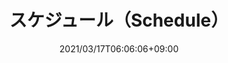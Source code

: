 ---
title: スケジュール（Schedule）
date: 2021/03/17T06:06:06+09:00
draft: false
description: バドミントンサークル「リレーション」の練習日程です。逐次、日程を追加中です。ぜひご参加ください！

header:
  description: 日程を追加中です！ぜひご参加ください。
  image:
    url: tmp-hero.png
    alt: schedule image, such as calender, or that on smartphone
    media: "(max-width: 46.25em)"
    params:
    - options: 1130x500
    - options: 848x443 Center
    - options: 700x420 Center
    - options: 490x318 Center


# header:
  # description: スケジュールについて。 .md という書きやすい形式で書いて、逐次アップロードすると反映させるのはどうでしょうか。
  # image:
  #   url: home-hero.png
  #   alt: The top of mountain image
  #   media: "(max-width: 46.25em)"
  #   params:
  #   - options: 5184x3456
  #   - options: 848x443
  #     cmd: Fit
  #   - options: 565x420
  #     cmd: Fit
  #   - options: 360x318
  #     cmd: Fit

text_groups:
  - name: 練習日程
    description: <p>※最新の日程や空き、開催状況などは、サークルのグループ LINE または「スポーツやろうよ」でご確認ください（本サイトは週１回程度を目標に更新しています）。</p>


  - name: 2021/9/26(日) 第1部 9:00〜12:00
    description: <p><p>3面・定員24名（満員※）</p><p><a class="accent-text bold-text" href="https://goo.gl/maps/Nf8ojGeXdJaMV9xc7">文京総合体育館：MAP</a></p>
    class: line

  - name: 2021/9/26(日) 第2部 12:00〜15:00
    description: <p><p>3面・定員24名（満員※）</p><p><a class="accent-text bold-text" href="https://goo.gl/maps/Nf8ojGeXdJaMV9xc7">文京総合体育館：MAP</a></p>

  - name: 2021/9/26(日) 第3部 15:00〜18:00
    description: <p><p>3面・定員24名（満員※）</p><p><a class="accent-text bold-text" href="https://goo.gl/maps/Nf8ojGeXdJaMV9xc7">文京総合体育館：MAP</a></p>


  - name: 2021/9/25(土)  13:00〜17:00
    description: <p><p>4面・定員32名（満員※）</p><p><a class="accent-text bold-text" href="https://goo.gl/maps/gsyGLdZoB2uYCAqY6">雑司ヶ谷体育館：MAP</a></p>


  - name: 2021/9/23(木)  13:00〜17:00
    description: <p><p>4面・定員32名（満員※）</p><p><a class="accent-text bold-text" href="https://goo.gl/maps/vJAUJsdKcCqAaQxi6">豊島体育館：MAP</a></p>


  - name: 2021/9/20(月)  13:00〜17:00
    description: <p><p>4面・定員32名（満員※）</p><p><a class="accent-text bold-text" href="https://goo.gl/maps/gsyGLdZoB2uYCAqY6">雑司ヶ谷体育館：MAP</a></p>


  - name: 2021/9/19(日) 第1部 9:00〜12:00
    description: <p><p>3面・定員24名（満員※）</p><p><a class="accent-text bold-text" href="https://goo.gl/maps/Nf8ojGeXdJaMV9xc7">文京総合体育館：MAP</a></p>

  - name: 2021/9/19(日) 第2部 12:00〜15:00
    description: <p><p>3面・定員24名（満員※）</p><p><a class="accent-text bold-text" href="https://goo.gl/maps/Nf8ojGeXdJaMV9xc7">文京総合体育館：MAP</a></p>

  - name: 2021/9/19(日) 第3部 15:00〜18:00
    description: <p><p>3面・定員24名（満員※）</p><p><a class="accent-text bold-text" href="https://goo.gl/maps/Nf8ojGeXdJaMV9xc7">文京総合体育館：MAP</a></p>


  - name: 2021/9/11(土)  13:00〜17:00
    description: <p><p>4面・定員32名（満員※）</p><p><a class="accent-text bold-text" href="https://goo.gl/maps/gsyGLdZoB2uYCAqY6">雑司ヶ谷体育館：MAP</a></p>



  - name: 2021/9/5(日) 第1部 9:00〜12:00
    description: <p><p>3面・定員24名（終了）</p><p><a class="accent-text bold-text" href="https://goo.gl/maps/Nf8ojGeXdJaMV9xc7">文京総合体育館：MAP</a></p>
    class: line

  - name: 2021/9/5(日) 第2部 12:00〜15:00
    description: <p><p>3面・定員24名（終了）</p><p><a class="accent-text bold-text" href="https://goo.gl/maps/Nf8ojGeXdJaMV9xc7">文京総合体育館：MAP</a></p>

  - name: 2021/9/5(日) 第3部 15:00〜18:00
    description: <p><p>3面・定員24名（終了）</p><p><a class="accent-text bold-text" href="https://goo.gl/maps/Nf8ojGeXdJaMV9xc7">文京総合体育館：MAP</a></p>


  - name: 2021/8/29(日) 第1部 9:00〜12:00
    description: <p>3面・定員24名（終了）</p><p><a class="accent-text bold-text" href="https://goo.gl/maps/ch9g2bhtZ9JsgdJN9">新宿スポーツセンター：MAP</a></p>
    class: line

  - name: 2021/8/29(日) 第2部 13:00〜17:00
    description: <p><p>4面・定員32名（終了）</p><p><a class="accent-text bold-text" href="https://goo.gl/maps/vJAUJsdKcCqAaQxi6">豊島体育館：MAP</a></p>


  - name: 2021/8/22(日) 第1部 9:00〜12:00
    description: <p><p>3面・定員24名（終了）</p><p><a class="accent-text bold-text" href="https://goo.gl/maps/Nf8ojGeXdJaMV9xc7">文京総合体育館：MAP</a></p>

  - name: 2021/8/22(日) 第2部 12:00〜15:00
    description: <p><p>3面・定員24名（終了）</p><p><a class="accent-text bold-text" href="https://goo.gl/maps/Nf8ojGeXdJaMV9xc7">文京総合体育館：MAP</a></p>

  - name: 2021/8/22(日) 第3部 15:00〜18:00
    description: <p><p>3面・定員24名（終了）</p><p><a class="accent-text bold-text" href="https://goo.gl/maps/Nf8ojGeXdJaMV9xc7">文京総合体育館：MAP</a></p>


  - name: 2021/8/15(日) 第1部 9:00〜12:00
    description: <p><p>4面・定員32名（終了）</p><p><a class="accent-text bold-text" href="https://goo.gl/maps/vJAUJsdKcCqAaQxi6">豊島体育館：MAP</a></p>

  - name: 2021/8/15(日) 第2部 16:30〜19:00
    description: <p>3面・定員24名（終了）</p><p><a class="accent-text bold-text" href="https://goo.gl/maps/ch9g2bhtZ9JsgdJN9">新宿スポーツセンター：MAP</a></p>


  - name: 2021/8/11(水) 13:00〜17:00
    description: <p>3面・定員24名（終了）</p><p><a class="accent-text bold-text" href="https://goo.gl/maps/ch9g2bhtZ9JsgdJN9">新宿スポーツセンター：MAP</a></p>


  - name: 2021/8/9(月)  13:00〜17:00
    description: <p><p>4面・定員32名（終了）</p><p><a class="accent-text bold-text" href="https://goo.gl/maps/vJAUJsdKcCqAaQxi6">豊島体育館：MAP</a></p>

  - name: 2021/8/8(日) 9:00〜12:00
    description: <p><p>3面・定員24名（終了）</p><p><a class="accent-text bold-text" href="https://goo.gl/maps/Nf8ojGeXdJaMV9xc7">文京総合体育館：MAP</a></p>


  - name: 2021/8/1(日) 第1部 9:00〜12:00
    description: <p><p>3面・定員24名（終了）</p><p><a class="accent-text bold-text" href="https://goo.gl/maps/Nf8ojGeXdJaMV9xc7">文京総合体育館：MAP</a></p>

  - name: 2021/8/1(日) 第2部 12:00〜15:00
    description: <p><p>3面・定員24名（終了）</p><p><a class="accent-text bold-text" href="https://goo.gl/maps/Nf8ojGeXdJaMV9xc7">文京総合体育館：MAP</a></p>

  - name: 2021/8/1(日) 第3部 15:00〜18:00
    description: <p><p>3面・定員24名（終了）</p><p><a class="accent-text bold-text" href="https://goo.gl/maps/Nf8ojGeXdJaMV9xc7">文京総合体育館：MAP</a></p>


  - name: 2021/7/25(日) 13:00〜17:00
    description: <p>4面・定員32名（終了）</p><p><a class="accent-text bold-text" href="https://goo.gl/maps/ch9g2bhtZ9JsgdJN9">新宿スポーツセンター：MAP</a></p>
    class: line


  - name: 2021/7/11(日) 第2部 15:30〜18:00
    description: <p>3面・定員24名（終了）</p><p><a class="accent-text bold-text" href="https://goo.gl/maps/4fMaLGUo9K8ofTFu6">江戸川橋体育館 ：MAP</a></p>


  - name: 2021/7/11(日) 第1部 12:30〜15:00
    description: <p>3面・定員24名（終了）</p><p><a class="accent-text bold-text" href="https://goo.gl/maps/4fMaLGUo9K8ofTFu6">江戸川橋体育館 ：MAP</a></p>


  - name: 2021/6/27(日) 9:30〜12:00
    description: <p>3面・定員24名（終了）</p><p><a class="accent-text bold-text" href="https://goo.gl/maps/ch9g2bhtZ9JsgdJN9">新宿スポーツセンター：MAP</a></p>
    class: line

  - name: 2021/6/20(日) 第2部 12:00〜15:00
    description: </p><p>4面・定員32名（終了）</p><p><a class="accent-text bold-text" href="https://goo.gl/maps/7ocdkJCbtL3WXgWz6">文京スポーツセンター ：MAP</a></p>

  - name: 2021/6/20(日) 第1部 9:00〜12:00
    description: <p>4面・定員32名（終了）</p><p><a class="accent-text bold-text" href="https://goo.gl/maps/7ocdkJCbtL3WXgWz6">文京スポーツセンター ：MAP</a></p>


  - name: 2021/6/13(日) 第2部 15:30〜18:00
    description: <p>4面・定員32名（終了）</p><p><a class="accent-text bold-text" href="https://goo.gl/maps/7ocdkJCbtL3WXgWz6">文京スポーツセンター ：MAP</a></p>

  - name: 2021/6/13(日) 第1部 12:30〜15:00
    description: <p>4面・定員32名（終了）</p><p><a class="accent-text bold-text" href="https://goo.gl/maps/7ocdkJCbtL3WXgWz6">文京スポーツセンター ：MAP</a></p>


  - name: 2021/6/06(日) 第2部 15:30〜18:00
    description: <p>3面・定員24名（終了）</p><p><a class="accent-text bold-text" href="https://goo.gl/maps/4fMaLGUo9K8ofTFu6">江戸川橋体育館 ：MAP</a></p>

  - name: 2021/6/06(日) 第1部 12:30〜15:00
    description: <p>3面・定員24名（終了）</p><p><a class="accent-text bold-text" href="https://goo.gl/maps/4fMaLGUo9K8ofTFu6">江戸川橋体育館 ：MAP</a></p>


  - name: 2021/5/05(水・祝) 17:00〜19:00
    description: <p>2面・定員16名（終了）</p><p><a class="accent-text bold-text" href="https://goo.gl/maps/PLnMcFfjwhVPJ8MC9">塩浜市民体育館 ：MAP</a></p>
    class: line

  - name: 2021/5/02(日) 16:30〜19:00
    description: <p>4面・定員32名（終了）</p><p><a class="accent-text bold-text" href="https://goo.gl/maps/ch9g2bhtZ9JsgdJN9">新宿区立 新宿スポーツセンター：MAP</a></p>

  - name: 2021/4/29(木・祝) 12:30〜15:00
    description: <p>4面・定員32名（終了）</p><p><a class="accent-text bold-text" href="https://www.google.com/maps/place/%E6%96%B0%E5%AE%BF%E5%8C%BA%E7%AB%8B+%E6%96%B0%E5%AE%BF%E3%82%B9%E3%83%9D%E3%83%BC%E3%83%84%E3%82%BB%E3%83%B3%E3%82%BF%E3%83%BC/@35.7061035,139.7019912,16z/data=!4m12!1m6!3m5!1s0x60188d23c728a871:0x1b86721ec7a09499!2z5paw5a6_5Yy656uLIOaWsOWuv-OCueODneODvOODhOOCu-ODs-OCv-ODvA!8m2!3d35.706966!4d139.705521!3m4!1s0x60188d23c728a871:0x1b86721ec7a09499!8m2!3d35.706966!4d139.705521">新宿スポーツセンター：MAP</a></p>

  - name: 2021/4/25(日) 第2部 15:30〜18:00
    description: <p><p>3面・定員24名（終了）</p><p><a class="accent-text bold-text" href="https://www.google.co.jp/maps/place/%E6%96%87%E4%BA%AC%E7%B7%8F%E5%90%88%E4%BD%93%E8%82%B2%E9%A4%A8/@35.7073842,139.7634505,16.25z/data=!3m1!5s0x60188c24a5e551df:0x5bd3afa9705c922c!4m5!3m4!1s0x60188c2479202e17:0x73dd1227ee7c8606!8m2!3d35.7081372!4d139.763335?hl=ja">文京総合体育館：MAP</a></p>

  - name: 2021/4/25(日) 第1部 12:30〜15:00
    description: <p>3面・定員24名（終了）</p><p><a class="accent-text bold-text" href="https://www.google.co.jp/maps/place/%E6%96%87%E4%BA%AC%E7%B7%8F%E5%90%88%E4%BD%93%E8%82%B2%E9%A4%A8/@35.7073842,139.7634505,16.25z/data=!3m1!5s0x60188c24a5e551df:0x5bd3afa9705c922c!4m5!3m4!1s0x60188c2479202e17:0x73dd1227ee7c8606!8m2!3d35.7081372!4d139.763335?hl=ja">文京総合体育館：MAP</a></p>

  - name: 2021/4/11(日) 第2部 15:30〜18:00
    description: <p>4面・定員32名（終了）</p><p><a class="accent-text bold-text" href="https://www.google.co.jp/maps/place/%E8%91%9B%E9%A3%BE%E5%8C%BA%E7%B7%8F%E5%90%88%E3%82%B9%E3%83%9D%E3%83%BC%E3%83%84%E3%82%BB%E3%83%B3%E3%82%BF%E3%83%BC+%E4%BD%93%E8%82%B2%E9%A4%A8/@35.7377755,139.859987,17z/data=!3m1!4b1!4m5!3m4!1s0x6018854641843907:0x139b6901761fc638!8m2!3d35.7377755!4d139.8621757?hl=ja">奥戸総合スポーツセンター体育館：MAP<i class="fa fa-external-link"></i></a></p><p>ミズノの人工シャトルを使ってみます</p>

  - name: 2021/4/11(日) 第1部 12:30〜15:00
    description: <p>4面・定員32名（終了）</p><p><a class="accent-text bold-text" href="https://www.google.co.jp/maps/place/%E8%91%9B%E9%A3%BE%E5%8C%BA%E7%B7%8F%E5%90%88%E3%82%B9%E3%83%9D%E3%83%BC%E3%83%84%E3%82%BB%E3%83%B3%E3%82%BF%E3%83%BC+%E4%BD%93%E8%82%B2%E9%A4%A8/@35.7377755,139.859987,17z/data=!3m1!4b1!4m5!3m4!1s0x6018854641843907:0x139b6901761fc638!8m2!3d35.7377755!4d139.8621757?hl=ja">奥戸総合スポーツセンター：MAP<i class="fa fa-external-link"></i></a></p><p>ミズノの人工シャトルを使ってみます</p>

  - name: 2021/3/21(日) 12:30〜15:00
    description: <p> 4面・定員32名（終了）</p><p><a class="accent-text bold-text" href="https://www.google.com/maps/place/%E6%96%B0%E5%AE%BF%E5%8C%BA%E7%AB%8B+%E6%96%B0%E5%AE%BF%E3%82%B9%E3%83%9D%E3%83%BC%E3%83%84%E3%82%BB%E3%83%B3%E3%82%BF%E3%83%BC/@35.7061035,139.7019912,16z/data=!4m12!1m6!3m5!1s0x60188d23c728a871:0x1b86721ec7a09499!2z5paw5a6_5Yy656uLIOaWsOWuv-OCueODneODvOODhOOCu-ODs-OCv-ODvA!8m2!3d35.706966!4d139.705521!3m4!1s0x60188d23c728a871:0x1b86721ec7a09499!8m2!3d35.706966!4d139.705521">新宿スポーツセンター：MAP</a></p>
    class: line
  - name: 2021/3/07(日) 12:30〜15:00 プレ実施
    description: <p> 6面・若干名（終了）</p><p><a class="accent-text bold-text" href="https://www.google.co.jp/maps/place/%E8%91%9B%E9%A3%BE%E5%8C%BA%E7%B7%8F%E5%90%88%E3%82%B9%E3%83%9D%E3%83%BC%E3%83%84%E3%82%BB%E3%83%B3%E3%82%BF%E3%83%BC+%E4%BD%93%E8%82%B2%E9%A4%A8/@35.7377755,139.859987,17z/data=!3m1!4b1!4m5!3m4!1s0x6018854641843907:0x139b6901761fc638!8m2!3d35.7377755!4d139.8621757?hl=ja">奥戸総合スポーツセンター 体育館：MAP <i class="fa fa-external-link"></i></a></p>
---